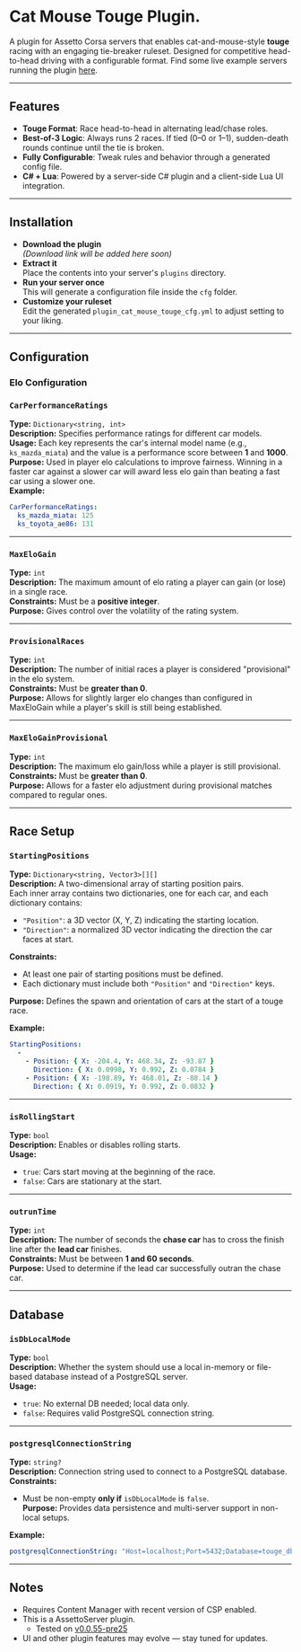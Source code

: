 # Cat Mouse Touge Plugin.

A plugin for Assetto Corsa servers that enables cat-and-mouse-style **touge** racing with an engaging tie-breaker ruleset. Designed for competitive head-to-head driving with a configurable format. Find some live example servers running the plugin [here](https://assetto.scratchedclan.nl/servers).

---

## Features

- **Touge Format**: Race head-to-head in alternating lead/chase roles.
- **Best-of-3 Logic**: Always runs 2 races. If tied (0–0 or 1–1), sudden-death rounds continue until the tie is broken.
- **Fully Configurable**: Tweak rules and behavior through a generated config file.
- **C# + Lua**: Powered by a server-side C# plugin and a client-side Lua UI integration.

---
## Installation

- **Download the plugin**  
    _(Download link will be added here soon)_
- **Extract it**  
    Place the contents into your server's `plugins` directory.
- **Run your server once**  
    This will generate a configuration file inside the `cfg` folder.
- **Customize your ruleset**  
    Edit the generated `plugin_cat_mouse_touge_cfg.yml` to adjust setting to your liking.  

---

## Configuration


### Elo Configuration

### `CarPerformanceRatings`
**Type:** `Dictionary<string, int>`  
**Description:** Specifies performance ratings for different car models.  
**Usage:** Each key represents the car's internal model name (e.g., `ks_mazda_miata`) and the value is a performance score between **1** and **1000**.  
**Purpose:** Used in player elo calculations to improve fairness. Winning in a faster car against a slower car will award less elo gain than beating a fast car using a slower one.  
**Example:**
```yaml
CarPerformanceRatings:
  ks_mazda_miata: 125
  ks_toyota_ae86: 131
```

---

### `MaxEloGain`
**Type:** `int`  
**Description:** The maximum amount of elo rating a player can gain (or lose) in a single race.  
**Constraints:** Must be a **positive integer**.  
**Purpose:** Gives control over the volatility of the rating system.

---

### `ProvisionalRaces`
**Type:** `int`  
**Description:** The number of initial races a player is considered "provisional" in the elo system.  
**Constraints:** Must be **greater than 0**.  
**Purpose:** Allows for slightly larger elo changes than configured in MaxEloGain while a player's skill is still being established.

---

### `MaxEloGainProvisional`
**Type:** `int`  
**Description:** The maximum elo gain/loss while a player is still provisional.  
**Constraints:** Must be **greater than 0**.  
**Purpose:** Allows for a faster elo adjustment during provisional matches compared to regular ones.

---

## Race Setup

### `StartingPositions`
**Type:** `Dictionary<string, Vector3>[][]`  
**Description:** A two-dimensional array of starting position pairs.  
Each inner array contains two dictionaries, one for each car, and each dictionary contains:
- `"Position"`: a 3D vector (X, Y, Z) indicating the starting location.
- `"Direction"`: a normalized 3D vector indicating the direction the car faces at start.

**Constraints:**
- At least one pair of starting positions must be defined.
- Each dictionary must include both `"Position"` and `"Direction"` keys.

**Purpose:** Defines the spawn and orientation of cars at the start of a touge race.

**Example:**
```yaml
StartingPositions:
  - 
    - Position: { X: -204.4, Y: 468.34, Z: -93.87 }
      Direction: { X: 0.0998, Y: 0.992, Z: 0.0784 }
    - Position: { X: -198.89, Y: 468.01, Z: -88.14 }
      Direction: { X: 0.0919, Y: 0.992, Z: 0.0832 }
```

---

### `isRollingStart`
**Type:** `bool`  
**Description:** Enables or disables rolling starts.  
**Usage:**  
- `true`: Cars start moving at the beginning of the race.  
- `false`: Cars are stationary at the start.

---

### `outrunTime`
**Type:** `int`  
**Description:** The number of seconds the **chase car** has to cross the finish line after the **lead car** finishes.  
**Constraints:** Must be between **1 and 60 seconds**.  
**Purpose:** Used to determine if the lead car successfully outran the chase car.

---

## Database

### `isDbLocalMode`
**Type:** `bool`  
**Description:** Whether the system should use a local in-memory or file-based database instead of a PostgreSQL server.  
**Usage:**
- `true`: No external DB needed; local data only.
- `false`: Requires valid PostgreSQL connection string.

---

### `postgresqlConnectionString`
**Type:** `string?`  
**Description:** Connection string used to connect to a PostgreSQL database.  
**Constraints:**  
- Must be non-empty **only if** `isDbLocalMode` is `false`.  
**Purpose:** Provides data persistence and multi-server support in non-local setups.

**Example:**
```yaml
postgresqlConnectionString: "Host=localhost;Port=5432;Database=touge_db;Username=user;Password=pass"
```

---

## Notes

- Requires Content Manager with recent version of CSP enabled.
- This is a AssettoServer plugin.
	- Tested on [v0.0.55-pre25](https://github.com/compujuckel/AssettoServer/releases/tag/v0.0.55-pre25)
- UI and other plugin features may evolve — stay tuned for updates.


